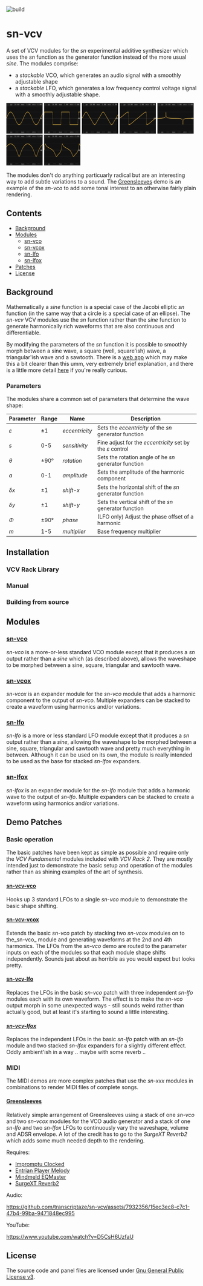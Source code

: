 ![build](https://github.com/transcriptaze/sn-vcv/workflows/build/badge.svg)

# sn-vcv

A set of VCV modules for the _sn_ experimental additive synthesizer which uses the _sn_ function as the 
generator function instead of the more usual _sine_. The modules comprise:
- a _stackable_ VCO, which generates an audio signal with a smoothly adjustable shape
- a _stackable_ LFO, which generates a low frequency control voltage signal with a smoothly adjustable shape.

<img width="96" src="documentation/images/sine.png"> <img width="96" src="documentation/images/square.png"> <img width="96" src="documentation/images/triangle.png"> <img width="96" src="documentation/images/sawtooth.png"> <img width="96" src="documentation/images/spike.png"> <img width="96" src="documentation/images/bumps.png"> <img width="96" src="documentation/images/wonky.png">

The modules don't do anything particuarly radical but are an interesting way to add subtle variations to a sound. 
The [Greensleeves](#greensleeves) demo is an example of the _sn-vco_ to add some tonal interest to an otherwise
fairly plain rendering.

## Contents

- [Background](#background)
- [Modules](#modules)
   - [sn-vco](/documentation/MANUAL.md#sn-vco)
   - [sn-vcox](/documentation/MANUAL.md#sn-vcox)
   - [sn-lfo](/documentation/MANUAL.md#sn-lfo)
   - [sn-lfox](/documentation/MANUAL.md#sn-lfox)
- [Patches](#patches)
- [License](#license)


## Background

Mathematically a _sine_ function is a special case of the Jacobi elliptic _sn_ function (in the same way that
a circle is a special case of an ellipse). The _sn-vcv_ VCV modules use the _sn_ function rather than the
_sine_ function to generate harmonically rich waveforms that are also continuous and differentiable.

By modifying the parameters of the _sn_ function it is possible to smoothly morph between a sine wave,
a square (well, square'ish) wave, a triangular'ish wave and a sawtooth. There is a [web app](https://snyth.pages.dev)
which may make this a bit clearer than this umm, very extremely brief explanation, and there is a little
more detail [here](https://github.com/transcriptaze/snyth) if you're really curious.


### Parameters

The modules share a common set of parameters that determine the wave shape:

| Parameter | Range | Name           | Description                                                     |
|-----------|-------|----------------|-----------------------------------------------------------------|
| _ε_       | ±1    | _eccentricity_ | Sets the _eccentricity_ of the _sn_ generator function          |
| _s_       | 0-5   | _sensitivity_  | Fine adjust for the _eccentricity_ set by the _ε_ control       |
| _θ_       | ±90°  | _rotation_     | Sets the rotation angle of he _sn_ generator function           |
| _a_       | 0-1   | _amplitude_    | Sets the amplitude of the harmonic component                    |
| _δx_      | ±1    | _shift-x_      | Sets the horizontal shift of the _sn_ generator function        |
| _δy_      | ±1    | _shift-y_      | Sets the vertical shift of the _sn_ generator function          |
| _Φ_       | ±90°  | _phase_        | (LFO only) Adjust the phase offset of a harmonic                |
| _m_       | 1-5   | _multiplier_   | Base frequency multiplier                                       |

## Installation

### VCV Rack Library

### Manual

### Building from source


## Modules

### [sn-vco](/documentation/sn-vco.md)

_sn-vco_ is a more-or-less standard VCO module except that it produces a _sn_ output rather than a _sine_
which (as described above), allows the waveshape to be morphed between a sine, square, triangular and sawtooth
wave. 

### [sn-vcox](/documentation/sn-vcox.md)

_sn-vcox_ is an expander module for the _sn-vco_ module that adds a harmonic component to the output of 
_sn-vco_. Multiple expanders can be stacked to create a waveform using harmonics and/or variations.

### [sn-lfo](/documentation/sn-lfo.md)

_sn-lfo_ is a more or less standard LFO module except that it produces a _sn_ output rather than a _sine_,
allowing the waveshape to be morphed between a sine, square, triangular and sawtooth wave and pretty much
everything in between. Although it can be used on its own, the module is really intended to be used as
the base for stacked _sn-lfox_ expanders. 

### [sn-lfox](/documentation/sn-lfox.md)

_sn-lfox_ is an expander module for the _sn-lfo_ module that adds a harmonic wave to the output of _sn-lfo_.
Multiple expanders can be stacked to create a waveform using harmonics and/or variations.

## Demo Patches

### Basic operation 

The basic patches have been kept as simple as possible and require only the _VCV Fundamental_ modules included
with _VCV Rack 2_. They are mostly intended just to demonstrate the basic setup and operation of the modules rather
than as shining examples of the art of synthesis.

#### [sn-vcv-vco](/documentation/patches/sn-vcv-vco.vcv)

Hooks up 3 standard LFOs to a single _sn-vco_ module to demonstrate the basic shape shifting.

#### [sn-vcv-vcox](/documentation/patches/sn-vcv-vcox.vcv)

Extends the basic _sn-vco_ patch by stacking two _sn-vcox_ modules on to the_sn-vco_ module and generating
waveforms at the 2nd and 4th harmonics. The LFOs from the _sn-vco_ demo are routed to the parameter inputs
on each of the modules so that each module shape shifts independently. Sounds just about as horrible as you
would expect but looks pretty.

#### [sn-vcv-lfo](/documentation/patches/sn-vcv-lfo.vcv)

Replaces the LFOs in the basic _sn-vco_ patch with three independent _sn-lfo_ modules each with its own
waveform. The effect is to make the _sn-vco_ output morph in some unexpected ways - still sounds weird
rather than actually good, but at least it's starting to sound a little interesting.

#### [*sn-vcv-lfox*](/documentation/patches/sn-vcv-lfox.vcv)

Replaces the independent LFOs in the basic _sn-lfo_ patch with an _sn-lfo_ module and two stacked 
_sn-lfox_ expanders for a slightly different effect. Oddly ambient'ish in a way .. maybe with some
reverb .. 

### MIDI

The MIDI demos are more complex patches that use the _sn-xxx_ modules in combinations to render MIDI files
of complete songs.

#### [Greensleeves](/documentation/patches/greensleeves.vcv)

Relatively simple arrangement of Greensleeves using a stack of one _sn-vco_ and two _sn-vcox_ modules 
for the VCO audio generator and a stack of one _sn-lfo_ and two _sn-lfox_ LFOs to continuously vary
the waveshape, volume and ADSR envelope. A lot of the credit has to go to the _SurgeXT Reverb2_ which
adds some much needed depth to the rendering.

Requires:
- [Impromptu Clocked](https://library.vcvrack.com/ImpromptuModular/Clocked)
- [Entrian Player Melody](https://library.vcvrack.com/Entrian-Free/Player-Melody)
- [Mindmeld EQMaster](https://library.vcvrack.com/MindMeldModular/EqMaster)
- [SurgeXT Reverb2](https://library.vcvrack.com/SurgeXTRack/SurgeXTFXReverb2)

Audio:

https://github.com/transcriptaze/sn-vcv/assets/7932356/15ec3ec8-c7c1-47b4-99ba-9471848ec995

YouTube:

https://www.youtube.com/watch?v=D5CsH6UzfaU


## License

The source code and panel files are licensed under [Gnu General Public License v3](/LICENSE). 



